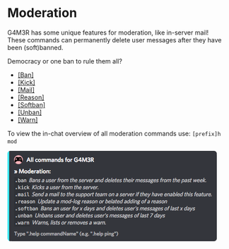 # Moderation

G4M3R has some unique features for moderation, like in-server mail!  
These commands can permanently delete user messages after they have been \(soft\)banned.

Democracy or one ban to rule them all?

* [\[Ban\]](ban.md)
* [\[Kick\]](kick.md)
* [\[Mail\]](https://github.com/pedall/g4m3r-wiki/tree/e02c9f1e99118cbc5606efe0a929aec2ad537940/commands/moderation/mail.md)
* [\[Reason\]](reason.md)
* [\[Softban\]](https://github.com/pedall/g4m3r-wiki/tree/e02c9f1e99118cbc5606efe0a929aec2ad537940/commands/moderation/softban.md)
* [\[Unban\]](https://github.com/pedall/g4m3r-wiki/tree/e02c9f1e99118cbc5606efe0a929aec2ad537940/commands/moderation/soft-ban.md)
* [\[Warn\]](warn.md)

To view the in-chat overview of all moderation commands use: `[prefix]h mod`

![](../../.gitbook/assets/moderationcategory.png)

